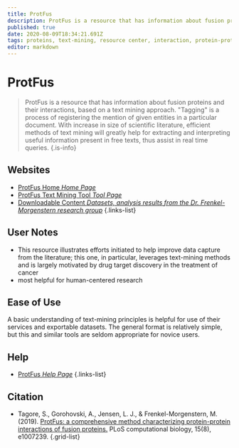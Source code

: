 ```yaml
---
title: ProtFus
description: ProtFus is a resource that has information about fusion proteins and their interactions, based on a text mining approach.
published: true
date: 2020-08-09T18:34:21.691Z
tags: proteins, text-mining, resource center, interaction, protein-protein
editor: markdown
---
```


# ProtFus

> ProtFus is a resource that has information about fusion proteins and their interactions, based on a text mining approach. "Tagging" is a process of registering the mention of given entities in a particular document. With increase in size of scientific literature, efficient methods of text mining will greatly help for extracting and interpreting useful information present in free texts, thus assist in real time queries.
{.is-info}

 

## Websites

- [ProtFus Home *Home Page*](http://protfus.md.biu.ac.il/index.html)
- [ProtFus Text Mining Tool *Tool Page*](http://protfus.md.biu.ac.il/bin/text_mining.pl)
- [Downloadable Content *Datasets, analysis results from the Dr. Frenkel-Morgenstern research group*](http://protfus.md.biu.ac.il/downloads.html)
{.links-list}


## User Notes
- This resource illustrates efforts initiated to help improve data capture from the literature; this one, in particular, leverages text-mining methods and is largely motivated by drug target discovery in the treatment of cancer
- most helpful for human-centered research
 
## Ease of Use
A basic understanding of text-mining principles is helpful for use of their services and exportable datasets. The general format is relatively simple, but this and similar tools are seldom appropriate for novice users.

## Help

- [ProtFus *Help Page*](http://protfus.md.biu.ac.il/help.html)
{.links-list}

## Citation 

- Tagore, S., Gorohovski, A., Jensen, L. J., & Frenkel-Morgenstern, M. (2019). [ProtFus: a comprehensive method characterizing protein-protein interactions of fusion proteins.](https://journals.plos.org/ploscompbiol/article?id=10.1371/journal.pcbi.1007239#sec015) PLoS computational biology, 15(8), e1007239.
{.grid-list}

